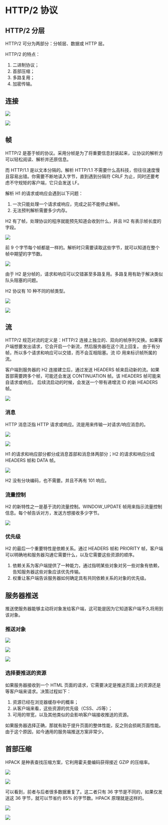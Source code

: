 # HTTP/2 协议
## HTTP/2 分层
HTTP/2 可分为两部分：分帧层、数据或 HTTP 层。

HTTP/2 的特点：
1. 二进制协议；
2. 首部压缩；
3. 多路复用；
4. 加密传输。

## 连接
![](imgs/h22-7.png)

![](imgs/h22-8.png)

## 帧
HTTP/2 是基于帧的协议。采用分帧是为了将重要信息封装起来，让协议的解析方可以轻松阅读、解析并还原信息。

而 HTTP/1.1 是以文本分隔的。解析 HTTP/1.1 不需要什么高科技，但往往速度慢且容易出错。你需要不断地读入字节，直到遇到分隔符 CRLF 为止，同时还要考虑不守规矩的客户端，它只会发送 LF。

解析 H1 的请求或响应会遇到以下问题：
1. 一次只能处理一个请求或响应，完成之前不能停止解析。
2. 无法预判解析需要多少内存。

H2 有了帧，处理协议的程序就能预先知道会收到什么，并且 H2 有表示帧长度的字段。

![](imgs/h22-9.png)

前 9 个字节每个帧都是一样的。解析时只需要读取这些字节，就可以知道在整个帧中期望的字节数。

![](imgs/h22-10.png)

由于 H2 是分帧的，请求和响应可以交错甚至多路复用。多路复用有助于解决类似队头阻塞的问题。

H2 协议有 10 种不同的帧类型。

![](imgs/h22-11.png)

![](imgs/h22-12.png)

## 流
HTTP/2 规范对流的定义是：HTTP/2 连接上独立的、双向的帧序列交换。如果客户端想要发出请求，它会开启一个新流，然后服务器在这个流上回复。
由于有分帧，所以多个请求和响应可以交错，而不会互相阻塞。流 ID 用来标识帧所属的流。

客户端到服务器的 H2 连接建立后，通过发送 HEADERS 帧来启动新的流。如果首部需要跨多个帧，可能还会发送 CONTINUATION 帧。该 HEADERS 帧可能来自请求或响应。 后续流启动的时候，会发送一个带有递增流 ID 的新 HEADERS 帧。

![](imgs/h22-13.png)

### 消息
HTTP 消息泛指 HTTP 请求或响应。流是用来传输一对请求/响应消息的。

![](imgs/h22-14.png)

![](imgs/h22-15.png)

H1 的请求和响应部分都分成消息首部和消息体两部分；H2 的请求和响应分成 HEADERS 帧和 DATA 帧。

![](imgs/h22-16.png)

H2 没有分块编码，也不需要。并且不再有 101 响应。

### 流量控制
H2 的新特性之一是基于流的流量控制。WINDOW_UPDATE 帧用来指示流量控制信息。每个帧告诉对方，发送方想接收多少字节。

![](imgs/h22-17.png)

### 优先级
H2 的最后一个重要特性是依赖关系。通过 HEADERS 帧和 PRIORITY 帧，客户端可以明确地和服务器沟通它需要什么，以及它需要这些资源的顺序。

1. 依赖关系为客户端提供了一种能力，通过指明某些对象对另一些对象有依赖，告知服务器这些对象应该优先传输。
2. 权重让客户端告诉服务器如何确定具有共同依赖关系的对象的优先级。

## 服务器推送
推送使服务器能够主动将对象发给客户端，这可能是因为它知道客户端不久将用到该对象。

### 推送对象
![](imgs/h22-18.png)

![](imgs/h22-19.png)

![](imgs/h22-20.png)

### 选择要推送的资源
如果服务器接收到一个 HTML 页面的请求，它需要决定是推送页面上的资源还是等客户端来请求。决策过程如下：
1. 资源已经在浏览器缓存中的概率；
2. 从客户端来看，这些资源的优先级（CSS、JS等）；
3. 可用的带宽，以及其他类似的会影响客户端接收推送的资源。

如果服务器选择正确，那就有助于提升页面的整体性能，反之则会损耗页面性能。由于这个原因，如今通用的服务端推送方案非常少。

## 首部压缩
HPACK 是种表查找压缩方案，它利用霍夫曼编码获得接近 GZIP 的压缩率。

![](imgs/h22-21.png)

![](imgs/h22-22.png)

可以看到，前者与后者很多数据重复了。这二者只有 36 字节是不同的，如果仅发送这 36 字节，就可以节省约 85% 的字节数。HPACK 原理就是这样的。

![](imgs/h22-23.png)

![](imgs/h22-24.png)